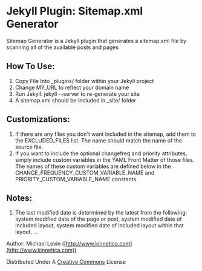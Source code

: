 Jekyll Plugin: Sitemap.xml Generator
====================================

Sitemap Generator is a Jekyll plugin that generates a sitemap.xml file by scanning all of the available posts and pages

How To Use:
-----------
1. Copy File Into _plugins/ folder within your Jekyll project
2. Change MY_URL to reflect your domain name
3. Run Jekyll: jekyll --server to re-generate your site
4. A sitemap.xml should be included in _site/ folder

Customizations:
---------------
1. If there are any files you don't want included in the sitemap, add them to the EXCLUDED_FILES list. The name should match the name of the source file.
2. If you want to include the optional changefreq and priority attributes, simply include custom variables in the YAML Front Matter of those files. The names of these custom variables are defined below in the CHANGE_FREQUENCY_CUSTOM_VARIABLE_NAME and PRIORITY_CUSTOM_VARIABLE_NAME constants.

Notes:
------
1. The last modified date is determined by the latest from the following: system modified date of the page or post, system modified date of included layout, system modified date of included layout within that layout, ... 

Author: Michael Levin ([http://www.kinnetica.com](http://www.kinnetica.com))

Distributed Under A [Creative Commons](http://creativecommons.org/licenses/by/3.0/) License